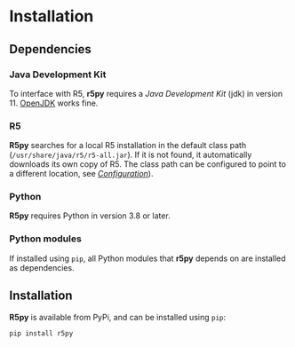 # Installation

## Dependencies

### Java Development Kit

To interface with R5, **r5py** requires a *Java Development Kit* (jdk) in version 11. [OpenJDK](https://openjdk.java.net/) works fine.


### R5

**R5py** searches for a local R5 installation in the default class path (`/usr/share/java/r5/r5-all.jar`). If it is not found, it automatically downloads its own copy of R5. The class path can be configured to point to a different location, see *[Configuration](configuration)*). 


### Python

**R5py** requires Python in version 3.8 or later. <!--// TODO: how does conda handle this? //-->


### Python modules

If installed using `pip`, all Python modules that **r5py** depends on are installed as dependencies. <!--// TODO: conda //-->


## Installation

**R5py** is available from PyPi, and can be installed using `pip`:

```sh
pip install r5py
```

<!--// TODO: 
Add conda installation (including environment). Maybe as the first/recommended method?
--//>
